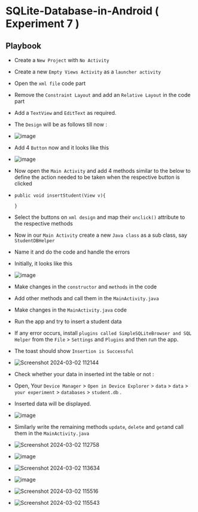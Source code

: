 # SQLite-Database-in-Android ( Experiment 7 )

## Playbook

* Create a `New Project` with `No Activity`
* Create a new `Empty Views Activity` as a `launcher activity`
* Open the `xml file` code part
* Remove the `Constraint Layout` and add an `Relative Layout` in the code part
* Add a `TextView` and `EditText` as required.
* The `Design` will be as follows till now :
* ![image](https://github.com/Pragna235/SQLite-Database-in-Android/assets/109524200/d3c902d7-ddcc-4728-820e-d7d57274c37a)
* Add 4 `Button` now and it looks like this
* ![image](https://github.com/Pragna235/SQLite-Database-in-Android/assets/109524200/15eac11d-5884-45ef-ac37-a12be49eda6a)


* Now open the `Main Activity` and add 4 methods similar to the below to define the action needed to be taken when the respective button is clicked
*     public void insertStudent(View v){

      }
* Select the buttons on `xml design` and map their `onclick()` attribute to the respective methods
* Now in our `Main Activity` create a new `Java class` as a sub class, say `StudentDBHelper`
* Name it and do the code and handle the errors
* Initially, it looks like this
* ![image](https://github.com/Pragna235/SQLite-Database-in-Android/assets/109524200/636c6cd9-b2bc-4b1a-bb17-e6961dab2da0)
* Make changes in the `constructor` and `methods` in the code
* Add other methods and call them in the `MainActivity.java`
* Make changes in the `MainActivity.java` code
* Run the app and try to insert a student data
* If any error occurs, install `plugins called SimpleSQLiteBrowser and SQL Helper` from the `File` > `Settings` and `Plugins` and then run the app.
* The toast should show `Insertion is Successful`
* ![Screenshot 2024-03-02 112144](https://github.com/Pragna235/SQLite-Database-in-Android/assets/109524200/25a3e029-38ba-4fda-b8fe-edb5a2ccf2a1)

* Check whether your data in inserted int the table or not :
* Open, Your `Device Manager` > `Open in Device Explorer` > `data` > `data` > `your experiment` > `databases` > `student.db` .
* Inserted data will be displayed.
* ![image](https://github.com/Pragna235/SQLite-Database-in-Android/assets/109524200/3ad0cca9-c1f5-4f81-a299-8e2d03cc2f68)

* Similarly write the remaining methods `update`, `delete` and `get`and call them in the `MainActivity.java`
* ![Screenshot 2024-03-02 112758](https://github.com/Pragna235/SQLite-Database-in-Android/assets/109524200/942990a6-428d-4907-8ef9-162ff72fa1b9)
* ![image](https://github.com/Pragna235/SQLite-Database-in-Android/assets/109524200/1cecb24c-5774-41eb-8c3e-1da19e32435f)
* ![Screenshot 2024-03-02 113634](https://github.com/Pragna235/SQLite-Database-in-Android/assets/109524200/3a6f325d-b02f-487b-9156-6a6977762bea)
* ![image](https://github.com/Pragna235/SQLite-Database-in-Android/assets/109524200/ce78e3db-41e7-410a-b762-499d5052558e)
* ![Screenshot 2024-03-02 115516](https://github.com/Pragna235/SQLite-Database-in-Android/assets/109524200/e868a60c-6990-48b8-bf5b-5109a30670b5)
* ![Screenshot 2024-03-02 115543](https://github.com/Pragna235/SQLite-Database-in-Android/assets/109524200/4071ec19-4295-4330-8dd0-e733dd46c5cc)








